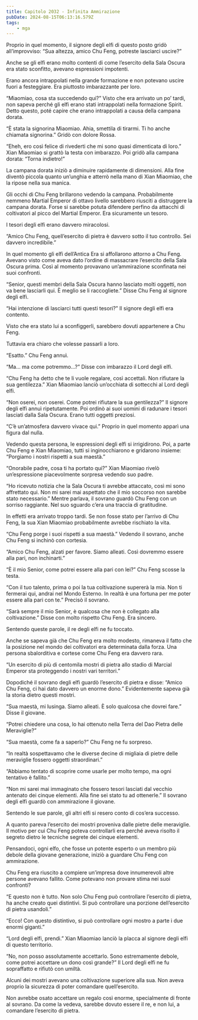 ```yaml
---
title: Capitolo 2032 - Infinita Ammirazione
pubDate: 2024-08-15T06:13:16.579Z
tags:
    - mga
---
```





Proprio in quel momento, il signore degli elfi di questo posto gridò all’improvviso: “Sua altezza, amico Chu Feng, potreste lasciarci uscire?”


Anche se gli elfi erano molto contenti di come l’esercito della Sala Oscura era stato sconfitto, avevano espressioni impotenti.

Erano ancora intrappolati nella grande formazione e non potevano uscire fuori a festeggiare. Era piuttosto imbarazzante per loro.


“Miaomiao, cosa sta succedendo qui?” Visto che era arrivato un po’ tardi, non sapeva perché gli elfi erano stati intrappolati nella formazione Spirit. Detto questo, poté capire che erano intrappolati a causa della campana dorata.

“È stata la signorina Miaomiao. Ahia, smettila di tirarmi. Ti ho anche chiamata signorina.” Gridò con dolore Rossa.

“Eheh, ero così felice di rivederti che mi sono quasi dimenticata di loro.” Xian Miaomiao si grattò la testa con imbarazzo. Poi gridò alla campana dorata: “Torna indietro!”


La campana dorata iniziò a diminuire rapidamente di dimensioni. Alla fine diventò piccola quanto un’unghia e atterrò nella mano di Xian Miaomiao, che la ripose nella sua manica.

Gli occhi di Chu Feng brillarono vedendo la campana. Probabilmente nemmeno Martial Emperor di ottavo livello sarebbero riusciti a distruggere la campana dorata. Forse si sarebbe potuta difendere perfino da attacchi di coltivatori al picco del Martial Emperor. Era sicuramente un tesoro.


I tesori degli elfi erano davvero miracolosi.

“Amico Chu Feng, quell’esercito di pietra è davvero sotto il tuo controllo. Sei davvero incredibile.”


In quel momento gli elfi dell’Antica Era si affollarono attorno a Chu Feng. Avevano visto come aveva dato l’ordine di massacrare l’esercito della Sala Oscura prima. Così al momento provavano un’ammirazione sconfinata nei suoi confronti.


“Senior, questi membri della Sala Oscura hanno lasciato molti oggetti, non va bene lasciarli qui. È meglio se li raccogliete.” Disse Chu Feng al signore degli elfi.

“Hai intenzione di lasciarci tutti questi tesori?” Il signore degli elfi era contento.


Visto che era stato lui a sconfiggerli, sarebbero dovuti appartenere a Chu Feng.


Tuttavia era chiaro che volesse passarli a loro.

“Esatto.” Chu Feng annuì.

“Ma… ma come potremmo…?” Disse con imbarazzo il Lord degli elfi.

“Chu Feng ha detto che te li vuole regalare, così accettali. Non rifiutare la sua gentilezza.” Xian Miaomiao lanciò un’occhiata di sottecchi al Lord degli elfi.


“Non oserei, non oserei. Come potrei rifiutare la sua gentilezza?” Il signore degli elfi annuì ripetutamente. Poi ordinò ai suoi uomini di radunare i tesori lasciati dalla Sala Oscura. Erano tutti oggetti preziosi.

“C’è un’atmosfera davvero vivace qui.” Proprio in quel momento apparì una figura dal nulla.

Vedendo questa persona, le espressioni degli elfi si irrigidirono. Poi, a parte Chu Feng e Xian Miaomiao, tutti si inginocchiarono e gridarono insieme: “Porgiamo i nostri rispetti a sua maestà.”

“Onorabile padre, cosa ti ha portato qui?” Xian Miaomiao rivelò un’espressione piacevolmente sorpresa vedendo suo padre.

“Ho ricevuto notizia che la Sala Oscura ti avrebbe attaccato, così mi sono affrettato qui. Non mi sarei mai aspettato che il mio soccorso non sarebbe stato necessario.” Mentre parlava, il sovrano guardò Chu Feng con un sorriso raggiante. Nel suo sguardo c’era una traccia di gratitudine.

In effetti era arrivato troppo tardi. Se non fosse stato per l’arrivo di Chu Feng, la sua Xian Miaomiao probabilmente avrebbe rischiato la vita.

“Chu Feng porge i suoi rispetti a sua maestà.” Vedendo il sovrano, anche Chu Feng si inchinò con cortesia.

“Amico Chu Feng, alzati per favore. Siamo alleati. Così dovremmo essere alla pari, non inchinarti.”

“È il mio Senior, come potrei essere alla pari con lei?” Chu Feng scosse la testa.

“Con il tuo talento, prima o poi la tua coltivazione supererà la mia. Non ti fermerai qui, andrai nel Mondo Esterno. In realtà è una fortuna per me poter essere alla pari con te.” Precisò il sovrano.

“Sarà sempre il mio Senior, è qualcosa che non è collegato alla coltivazione.” Disse con molto rispetto Chu Feng. Era sincero.

Sentendo queste parole, il re degli elfi ne fu toccato.


Anche se sapeva già che Chu Feng era molto modesto, rimaneva il fatto che la posizione nel mondo dei coltivatori era determinata dalla forza. Una persona sbalorditiva e cortese come Chu Feng era davvero rara.

“Un esercito di più di centomila mostri di pietra allo stadio di Marcial Emperor sta proteggendo i nostri vari territori.”

Dopodiché il sovrano degli elfi guardò l’esercito di pietra e disse: “Amico Chu Feng, ci hai dato davvero un enorme dono.” Evidentemente sapeva già la storia dietro questi mostri.

“Sua maestà, mi lusinga. Siamo alleati. È solo qualcosa che dovrei fare.” Disse il giovane.

“Potrei chiedere una cosa, lo hai ottenuto nella Terra del Dao Pietra delle Meraviglie?”


“Sua maestà, come fa a saperlo?” Chu Feng ne fu sorpreso.


“In realtà sospettavamo che le diverse decine di migliaia di pietre delle meraviglie fossero oggetti straordinari.”


“Abbiamo tentato di scoprire come usarle per molto tempo, ma ogni tentativo è fallito.”


“Non mi sarei mai immaginato che fossero tesori lasciati dal vecchio antenato dei cinque elementi. Alla fine sei stato tu ad ottenerle.” Il sovrano degli elfi guardò con ammirazione il giovane.


Sentendo le sue parole, gli altri elfi si resero conto di cos’era successo.

A quanto pareva l’esercito dei mostri proveniva dalle pietre delle meraviglie. Il motivo per cui Chu Feng poteva controllarli era perché aveva risolto il segreto dietro le tecniche segrete dei cinque elementi.


Pensandoci, ogni elfo, che fosse un potente esperto o un membro più debole della giovane generazione, iniziò a guardare Chu Feng con ammirazione.


Chu Feng era riuscito a compiere un’impresa dove innumerevoli altre persone avevano fallito. Come potevano non provare stima nei suoi confronti?


“E questo non è tutto. Non solo Chu Feng può controllare l’esercito di pietra, ha anche creato quei distintivi. Si può controllare una porzione dell’esercito di pietra usandoli.”


“Ecco! Con questo distintivo, si può controllare ogni mostro a parte i due enormi giganti.”

“Lord degli elfi, prendi.” Xian Miaomiao lanciò la placca al signore degli elfi di questo territorio.


“No, non posso assolutamente accettarlo. Sono estremamente debole, come potrei accettare un dono così grande?” Il Lord degli elfi ne fu sopraffatto e rifiutò con umiltà.


Alcuni dei mostri avevano una coltivazione superiore alla sua. Non aveva proprio la sicurezza di poter comandare quell’esercito.

Non avrebbe osato accettare un regalo così enorme, specialmente di fronte al sovrano. Da come la vedeva, sarebbe dovuto essere il re, e non lui, a comandare l’esercito di pietra.

